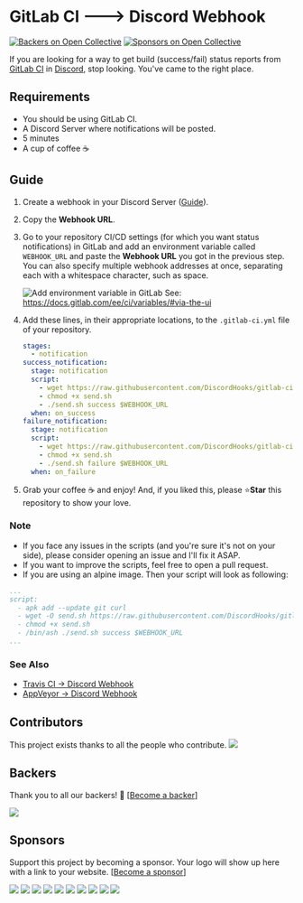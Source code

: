 # GitLab CI 🡒 Discord Webhook
[![Backers on Open Collective](https://opencollective.com/discordhooks/backers/badge.svg)](#backers)
 [![Sponsors on Open Collective](https://opencollective.com/discordhooks/sponsors/badge.svg)](#sponsors) 

If you are looking for a way to get build (success/fail) status reports from
[GitLab CI](https://gitlab.com) in [Discord](https://discordapp.com), stop
looking. You've came to the right place.

## Requirements
-  You should be using GitLab CI.
-  A Discord Server where notifications will be posted.
-  5 minutes
-  A cup of coffee ☕

## Guide
1.  Create a webhook in your Discord Server ([Guide](https://support.discordapp.com/hc/en-us/articles/228383668-Intro-to-Webhooks)).

1.  Copy the **Webhook URL**.

1.  Go to your repository CI/CD settings (for which you want status notifications)
    in GitLab and add an environment variable called `WEBHOOK_URL` and paste
    the **Webhook URL** you got in the previous step. You can also specify
    multiple webhook addresses at once, separating each with a whitespace
    character, such as space.

    ![Add environment variable in GitLab](https://docs.gitlab.com/ee/ci/variables/img/new_custom_variables_example.png)
    See: https://docs.gitlab.com/ee/ci/variables/#via-the-ui

1.  Add these lines, in their appropriate locations, to the `.gitlab-ci.yml`
    file of your repository.

    ```yaml
    stages:
      - notification
    success_notification:
      stage: notification
      script:
        - wget https://raw.githubusercontent.com/DiscordHooks/gitlab-ci-discord-webhook/master/send.sh
        - chmod +x send.sh
        - ./send.sh success $WEBHOOK_URL
      when: on_success
    failure_notification:
      stage: notification
      script:
        - wget https://raw.githubusercontent.com/DiscordHooks/gitlab-ci-discord-webhook/master/send.sh
        - chmod +x send.sh
        - ./send.sh failure $WEBHOOK_URL
      when: on_failure
    ```

1.  Grab your coffee ☕ and enjoy! And, if you liked this, please ⭐**Star**
    this repository to show your love.

### Note
-  If you face any issues in the scripts (and you're sure it's not on your side),
please consider opening an issue and I'll fix it ASAP.
-  If you want to improve the scripts, feel free to open a pull request.
-  If you are using an alpine image. Then your script will look as following:
```yaml
...
script:
  - apk add --update git curl
  - wget -O send.sh https://raw.githubusercontent.com/DiscordHooks/gitlab-ci-discord-webhook/master/send.sh
  - chmod +x send.sh
  - /bin/ash ./send.sh success $WEBHOOK_URL
...
```

### See Also
-  [Travis CI -> Discord Webhook](https://github.com/DiscordHooks/travis-ci-discord-webhook)
-  [AppVeyor -> Discord Webhook](https://github.com/DiscordHooks/appveyor-discord-webhook)

## Contributors

This project exists thanks to all the people who contribute. <img src="https://opencollective.com/DiscordHooks/contributors.svg?width=890&button=false" />


## Backers

Thank you to all our backers! 🙏 [[Become a backer](https://opencollective.com/DiscordHooks#backer)]

<a href="https://opencollective.com/DiscordHooks#backers" target="_blank"><img src="https://opencollective.com/DiscordHooks/backers.svg?width=890"></a>


## Sponsors

Support this project by becoming a sponsor. Your logo will show up here with a link to your website. [[Become a sponsor](https://opencollective.com/DiscordHooks#sponsor)]

<a href="https://opencollective.com/DiscordHooks/sponsor/0/website" target="_blank"><img src="https://opencollective.com/DiscordHooks/sponsor/0/avatar.svg"></a>
<a href="https://opencollective.com/DiscordHooks/sponsor/1/website" target="_blank"><img src="https://opencollective.com/DiscordHooks/sponsor/1/avatar.svg"></a>
<a href="https://opencollective.com/DiscordHooks/sponsor/2/website" target="_blank"><img src="https://opencollective.com/DiscordHooks/sponsor/2/avatar.svg"></a>
<a href="https://opencollective.com/DiscordHooks/sponsor/3/website" target="_blank"><img src="https://opencollective.com/DiscordHooks/sponsor/3/avatar.svg"></a>
<a href="https://opencollective.com/DiscordHooks/sponsor/4/website" target="_blank"><img src="https://opencollective.com/DiscordHooks/sponsor/4/avatar.svg"></a>
<a href="https://opencollective.com/DiscordHooks/sponsor/5/website" target="_blank"><img src="https://opencollective.com/DiscordHooks/sponsor/5/avatar.svg"></a>
<a href="https://opencollective.com/DiscordHooks/sponsor/6/website" target="_blank"><img src="https://opencollective.com/DiscordHooks/sponsor/6/avatar.svg"></a>
<a href="https://opencollective.com/DiscordHooks/sponsor/7/website" target="_blank"><img src="https://opencollective.com/DiscordHooks/sponsor/7/avatar.svg"></a>
<a href="https://opencollective.com/DiscordHooks/sponsor/8/website" target="_blank"><img src="https://opencollective.com/DiscordHooks/sponsor/8/avatar.svg"></a>
<a href="https://opencollective.com/DiscordHooks/sponsor/9/website" target="_blank"><img src="https://opencollective.com/DiscordHooks/sponsor/9/avatar.svg"></a>
